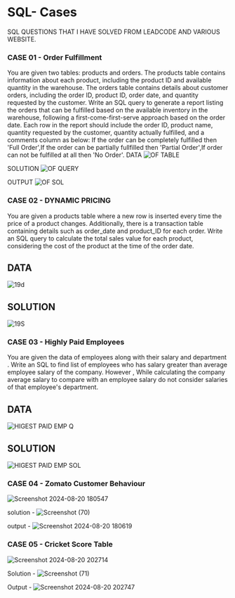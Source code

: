 # SQL- Cases
SQL QUESTIONS THAT I HAVE SOLVED FROM LEADCODE AND VARIOUS WEBSITE.

### CASE 01 - Order Fulfillment
You are given two tables: products and orders. 
The products table contains information about each product, including the product ID and available quantity in the warehouse. The orders table contains details about customer orders, including the order ID, product ID, order date, and quantity requested by the customer.
Write an SQL query to generate a report listing the orders that can be fulfilled based on the available inventory in the warehouse, following a first-come-first-serve approach based on the order date. Each row in the report should include the order ID, product name, quantity requested by the customer, quantity actually fulfilled, and a comments column as below:
If the order can be completely fulfilled then 'Full Order',If the order can be partially fullfilled then 'Partial Order',If order can not be fulfilled at all then 'No Order'.
DATA 
![OF TABLE](https://github.com/user-attachments/assets/7d21d7e2-7209-4862-8a5c-de322f6b269d)

SOLUTION 
![OF QUERY](https://github.com/user-attachments/assets/9f6baf28-52fa-4290-aa03-1510144b8384)

OUTPUT
![OF SOL](https://github.com/user-attachments/assets/e147b250-5274-45ea-8107-e577fbbe4a2f)


### CASE 02 - DYNAMIC PRICING
You are given a products table where a new row is inserted every time the price of a product changes. Additionally, there is a transaction table containing details such as order_date and product_ID for each order. Write an SQL query to calculate the total sales value for each product, considering the cost of the product at the time of the order date.
## DATA
![19d](https://github.com/user-attachments/assets/7d83b2c2-3636-4ee6-8d10-20e6360df7c4)

## SOLUTION
![19S](https://github.com/user-attachments/assets/2a90e1a7-5f6b-42b4-9fc4-6613302921a9)

### CASE 03 - Highly Paid Employees
You are given the data of employees along with their salary and department . Write an SQL to find list of employees who has salary greater than average employee salary of the company.  However , While calculating the company average salary to compare with an employee salary do not consider salaries of that employee's department.

## DATA 
![HIGEST PAID EMP Q](https://github.com/user-attachments/assets/c3b1f309-6b1b-446a-8191-d7024489b025)

## SOLUTION 
![HIGEST PAID EMP SOL](https://github.com/user-attachments/assets/a3e40ba9-9f9b-4960-babc-bd01d9144bfe)

### CASE 04 - Zomato Customer Behaviour 
![Screenshot 2024-08-20 180547](https://github.com/user-attachments/assets/f2ba1402-b551-43ef-9fa9-33335b194a8a)

solution - 
![Screenshot (70)](https://github.com/user-attachments/assets/686a7a3d-6c6b-4e8e-8e8f-4ae39fefa1e8)

output - 
![Screenshot 2024-08-20 180619](https://github.com/user-attachments/assets/0a039cfe-e4b9-4c06-924c-0695915834dd)

### CASE 05 - Cricket Score Table
![Screenshot 2024-08-20 202714](https://github.com/user-attachments/assets/67123f24-6dac-4b82-a7b8-c65fc198df1e)

Solution - 
![Screenshot (71)](https://github.com/user-attachments/assets/cd6b9117-650f-41ef-a7e0-c82575a23484)

Output - 
![Screenshot 2024-08-20 202747](https://github.com/user-attachments/assets/f0280b98-1995-49bb-afca-eb918f626f09)



